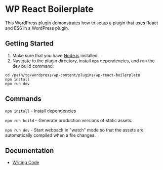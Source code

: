 WP React Boilerplate
====================

This WordPress plugin demonstrates how to setup a plugin that uses React and ES6 in a WordPress plugin.


## Getting Started

1. Make sure that you have [Node.js](https://nodejs.org/en/) installed.
2. Navigate to the plugin directory, install `npm` dependencies, and run the dev build command:

```
cd /path/to/wordpress/wp-content/plugins/wp-react-boilerplate
npm install
npm run dev
```

## Commands

`npm install` - Install dependencies

`npm run build` – Generate production versions of static assets.

`npm run dev` - Start webpack in "watch" mode so that the assets are automatically compiled when a file changes.

## Documentation

* [Writing Code](./docs/writing-code.md)


